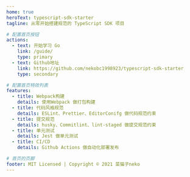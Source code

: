 ```yaml
---
home: true
heroText: typescript-sdk-starter
tagline: 从零开始搭建规范的 TypeScript SDK 项目

# 配置首页按钮
actions:
  - text: 开始学习 Go
    link: /guide/
    type: primary
  - text: Github地址
    link: https://github.com/nekobc1998923/typescript-sdk-starter
    type: secondary

# 配置首页特效列表
features:
  - title: Webpack构建
    details: 使用Webpack 做打包构建
  - title: 代码风格规范
    details: ESLint、Prettier、EditorConifg 做代码规范约束
  - title: 提交规范
    details: husky、Commitlint、lint-staged 做提交规范约束
  - title: 单元测试
    details: Jest 做单元测试
  - title: CI/CD
    details: Github Actions 做自动化部署发布

# 首页的页脚
footer: MIT Licensed | Copyright © 2021 菜猫子neko
---
```

